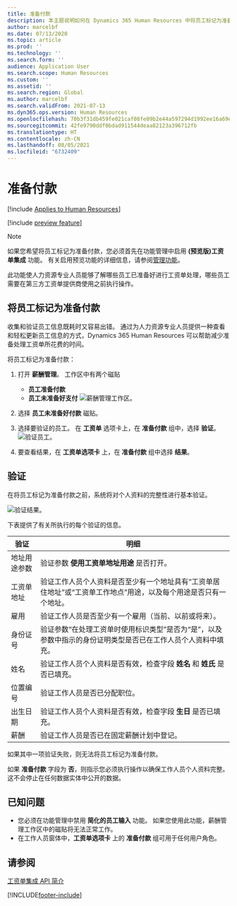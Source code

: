 ```yaml
---
title: 准备付款
description: 本主题说明如何在 Dynamics 365 Human Resources 中将员工标记为准备付款。
author: marcelbf
ms.date: 07/13/2020
ms.topic: article
ms.prod: ''
ms.technology: ''
ms.search.form: ''
audience: Application User
ms.search.scope: Human Resources
ms.custom: ''
ms.assetid: ''
ms.search.region: Global
ms.author: marcelbf
ms.search.validFrom: 2021-07-13
ms.dyn365.ops.version: Human Resources
ms.openlocfilehash: 70b3f31db459fe021caf08fe09b2e44a597294d1992ee16a69efd8745941a4bd
ms.sourcegitcommit: 42fe9790ddf0bdad911544deaa82123a396712fb
ms.translationtype: HT
ms.contentlocale: zh-CN
ms.lasthandoff: 08/05/2021
ms.locfileid: "6732409"
---
```

# <a name="ready-to-pay"></a>准备付款

[!include [Applies to Human Resources](../includes/applies-to-hr.md)]

[!include [preview feature](./includes/preview-feature.md)]

> [!NOTE]
> 如果您希望将员工标记为准备付款，您必须首先在功能管理中启用 **(预览版)工资单集成** 功能。 有关启用预览功能的详细信息，请参阅[管理功能](hr-admin-manage-features.md)。

此功能使人力资源专业人员能够了解哪些员工已准备好进行工资单处理，哪些员工需要在第三方工资单提供商使用之前执行操作。

## <a name="mark-employee-as-ready-to-pay"></a>将员工标记为准备付款

收集和验证员工信息既耗时又容易出错。 通过为人力资源专业人员提供一种查看和轻松更新员工信息的方式，Dynamics 365 Human Resources 可以帮助减少准备处理工资单所花费的时间。

将员工标记为准备付款：

1. 打开 **薪酬管理**。 工作区中有两个磁贴 
    - **员工准备付款**
    - **员工未准备好支付**
    ![薪酬管理工作区。](./media/hr-ready-to-pay-1-workspace.png)

2. 选择 **员工未准备好付款** 磁贴。

3. 选择要验证的员工。 在 **工资单** 选项卡上，在 **准备付款** 组中，选择 **验证**。
    ![验证员工。](./media/hr-ready-to-pay-2-validate.png)

4. 要查看结果，在 **工资单选项卡** 上，在 **准备付款** 组中选择 **结果**。

## <a name="validation"></a>验证

在将员工标记为准备付款之前，系统将对个人资料的完整性进行基本验证。

![验证结果。](./media/hr-ready-to-pay-3-results.png)

下表提供了有关所执行的每个验证的信息。 

| 验证 | 明细 |
| --- | --- |
| 地址用途参数 | 验证参数 **使用工资单地址用途** 是否打开。 |
| 工资单地址 | 验证工作人员个人资料是否至少有一个地址具有“工资单居住地址”或“工资单工作地点”用途，以及每个用途是否只有一个地址。 |
| 雇用 | 验证工作人员是否至少有一个雇用（当前、以前或将来）。 |
| 身份证号 | 验证参数“在处理工资单时使用标识类型”是否为“是”，以及参数中指示的身份证明类型是否已在工作人员个人资料中填充。 |
| 姓名 | 验证工作人员个人资料是否有效，检查字段 **姓名** 和 **姓氏** 是否已填充。|
| 位置编号 | 验证工作人员是否已分配职位。 |
| 出生日期 | 验证工作人员个人资料是否有效，检查字段 **生日** 是否已填充。 |
| 薪酬 | 验证工作人员是否已在固定薪酬计划中登记。 |

如果其中一项验证失败，则无法将员工标记为准备付款。

如果 **准备付款** 字段为 **否**，则指示您必须执行操作以确保工作人员个人资料完整。 这不会停止在任何数据实体中公开的数据。 

## <a name="known-issues"></a>已知问题

- 您必须在功能管理中禁用 **简化的员工输入** 功能。 如果您使用此功能，薪酬管理工作区中的磁贴将无法正常工作。
- 在工作人员窗体中，**工资单选项卡** 上的 **准备付款** 组可用于任何用户角色。 

## <a name="see-also"></a>请参阅

[工资单集成 API 简介](hr-admin-integration-payroll-api-introduction.md)<br>

[!INCLUDE[footer-include](../includes/footer-banner.md)]
